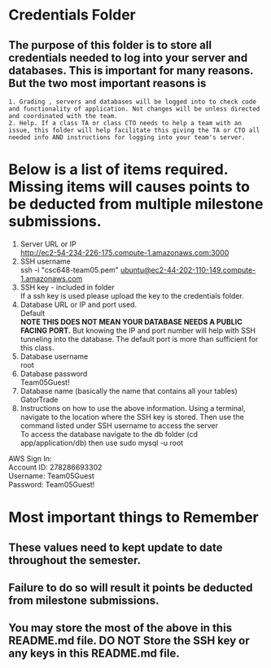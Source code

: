 # Credentials Folder

## The purpose of this folder is to store all credentials needed to log into your server and databases. This is important for many reasons. But the two most important reasons is
    1. Grading , servers and databases will be logged into to check code and functionality of application. Not changes will be unless directed and coordinated with the team.
    2. Help. If a class TA or class CTO needs to help a team with an issue, this folder will help facilitate this giving the TA or CTO all needed info AND instructions for logging into your team's server. 


# Below is a list of items required. Missing items will causes points to be deducted from multiple milestone submissions.

1. Server URL or IP
<br>http://ec2-54-234-226-175.compute-1.amazonaws.com:3000
2. SSH username 
<br>ssh -i "csc648-team05.pem" ubuntu@ec2-44-202-110-149.compute-1.amazonaws.com
3. SSH key - included in folder
    <br> If a ssh key is used please upload the key to the credentials folder.
4. Database URL or IP and port used.
<br>Default
    <br><strong> NOTE THIS DOES NOT MEAN YOUR DATABASE NEEDS A PUBLIC FACING PORT.</strong> But knowing the IP and port number will help with SSH tunneling into the database. The default port is more than sufficient for this class.
5. Database username 
<br>root
7. Database password 
<br>Team05Guest!
8. Database name (basically the name that contains all your tables)
<br>GatorTrade
10. Instructions on how to use the above information.
Using a terminal, navigate to the location where the SSH key is stored. Then use the command listed under SSH username to access the server
<br>To access the database navigate to the db folder (cd app/application/db) then use sudo mysql -u root

AWS Sign In:
<br>Account ID: 278286693302
<br>Username: Team05Guest
<br>Password: Team05Guest!

# Most important things to Remember
## These values need to kept update to date throughout the semester. <br>
## <strong>Failure to do so will result it points be deducted from milestone submissions.</strong><br>
## You may store the most of the above in this README.md file. DO NOT Store the SSH key or any keys in this README.md file.
